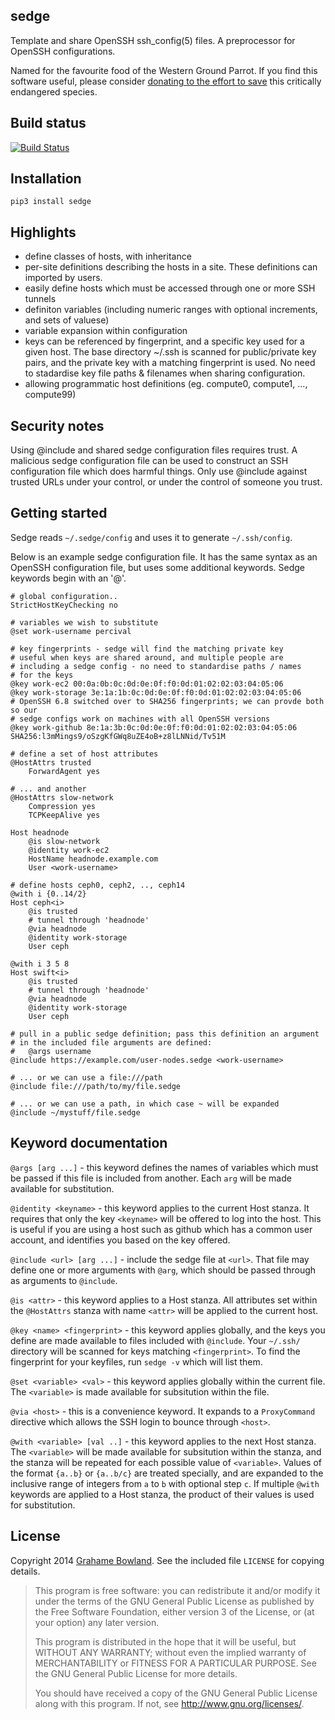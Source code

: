 sedge
------

Template and share OpenSSH ssh\_config(5) files. A preprocessor for 
OpenSSH configurations.

Named for the favourite food of the Western Ground Parrot.
If you find this software useful, please consider 
[donating to the effort to save](http://www.givenow.com.au/groundparrot)
this critically endangered species.

Build status
------------

[![Build Status](https://travis-ci.org/grahame/sedge.svg?branch=master)](https://travis-ci.org/grahame/sedge)

Installation
------------

    pip3 install sedge

Highlights
-----------

 - define classes of hosts, with inheritance
 - per-site definitions describing the hosts in a site. These definitions
can imported by users.
 - easily define hosts which must be accessed through one or more SSH
 tunnels
 - definiton variables (including numeric ranges with optional increments, and 
 sets of valuese)
 - variable expansion within configuration
 - keys can be referenced by fingerprint, and a specific key used for a given host.
   The base directory ~/.ssh is scanned for public/private key pairs, and the
   private key with a matching fingerprint is used. No need to stadardise key 
   file paths & filenames when sharing configuration.
 - allowing programmatic host definitions (eg. compute0, compute1, ..., compute99)

Security notes
--------------

Using @include and shared sedge configuration files requires trust. A malicious 
sedge configuration file can be used to construct an SSH configuration file 
which does harmful things. Only use @include against trusted URLs under your 
control, or under the control of someone you trust.

Getting started
---------------

Sedge reads `~/.sedge/config` and uses it to generate `~/.ssh/config`.

Below is an example sedge configuration file. It has the same syntax as an 
OpenSSH configuration file, but uses some additional keywords. Sedge 
keywords begin with an '@'.

    # global configuration..
    StrictHostKeyChecking no

    # variables we wish to substitute
    @set work-username percival

    # key fingerprints - sedge will find the matching private key
    # useful when keys are shared around, and multiple people are 
    # including a sedge config - no need to standardise paths / names
    # for the keys
    @key work-ec2 00:0a:0b:0c:0d:0e:0f:f0:0d:01:02:02:03:04:05:06
    @key work-storage 3e:1a:1b:0c:0d:0e:0f:f0:0d:01:02:02:03:04:05:06
    # OpenSSH 6.8 switched over to SHA256 fingerprints; we can provde both so our
    # sedge configs work on machines with all OpenSSH versions
    @key work-github 8e:1a:3b:0c:0d:0e:0f:f0:0d:01:02:02:03:04:05:06 SHA256:l3mMings9/oSzgKfGWq8uZE4oB+z8lLNNid/Tv51M

    # define a set of host attributes
    @HostAttrs trusted
        ForwardAgent yes

    # ... and another
    @HostAttrs slow-network
        Compression yes
        TCPKeepAlive yes

    Host headnode
        @is slow-network
        @identity work-ec2
        HostName headnode.example.com
        User <work-username>

    # define hosts ceph0, ceph2, .., ceph14
    @with i {0..14/2}
    Host ceph<i>
        @is trusted
        # tunnel through 'headnode'
        @via headnode
        @identity work-storage
        User ceph

    @with i 3 5 8
    Host swift<i>
        @is trusted
        # tunnel through 'headnode'
        @via headnode
        @identity work-storage
        User ceph

    # pull in a public sedge definition; pass this definition an argument
    # in the included file arguments are defined:
    #   @args username
    @include https://example.com/user-nodes.sedge <work-username>

    # ... or we can use a file:///path
    @include file:///path/to/my/file.sedge

    # ... or we can use a path, in which case ~ will be expanded
    @include ~/mystuff/file.sedge

Keyword documentation
---------------------

`@args [arg ...]` - this keyword defines the names of variables which must 
be passed if this file is included from another. Each `arg` will be made 
available for substitution.

`@identity <keyname>` - this keyword applies to the current Host stanza.
It requires that only the key `<keyname>` will be offered to log into the 
host. This is useful if you are using a host such as github which has a 
common user account, and identifies you based on the key offered.

`@include <url> [arg ...]` - include the sedge file at `<url>`. That file
may define one or more arguments with `@arg`, which should be passed 
through as arguments to `@include`.

`@is <attr>` - this keyword applies to a Host stanza. All attributes set 
within the `@HostAttrs` stanza with name `<attr>` will be applied to the 
current host.

`@key <name> <fingerprint>` - this keyword applies globally, and the keys you 
define are made available to files included with `@include`. Your `~/.ssh/` 
directory will be scanned for keys matching `<fingerprint>`. To find the 
fingerprint for your keyfiles, run `sedge -v` which will list them.

`@set <variable> <val>` - this keyword applies globally within the current 
file. The `<variable>` is made available for subsitution within the file.

`@via <host>` - this is a convenience keyword. It expands to a `ProxyCommand`
directive which allows the SSH login to bounce through `<host>`.

`@with <variable> [val ..]` - this keyword applies to the next Host stanza. 
The `<variable>` will be made available for subsitution within the stanza, 
and the stanza will be repeated for each possible value of `<variable>`.
Values of the format `{a..b}` or `{a..b/c}` are treated specially, and are 
expanded to the inclusive range of integers from `a` to `b` with optional 
step `c`. If multiple `@with` keywords are applied to a Host stanza, the 
product of their values is used for substitution.





License
-------

Copyright 2014 [Grahame Bowland](mailto:grahame@angrygoats.net).
See the included file `LICENSE` for copying details.

> This program is free software: you can redistribute it and/or modify
> it under the terms of the GNU General Public License as published by
> the Free Software Foundation, either version 3 of the License, or
> (at your option) any later version.
> 
> This program is distributed in the hope that it will be useful,
> but WITHOUT ANY WARRANTY; without even the implied warranty of
> MERCHANTABILITY or FITNESS FOR A PARTICULAR PURPOSE.  See the
> GNU General Public License for more details.
> 
> You should have received a copy of the GNU General Public License
> along with this program.  If not, see <http://www.gnu.org/licenses/>.
